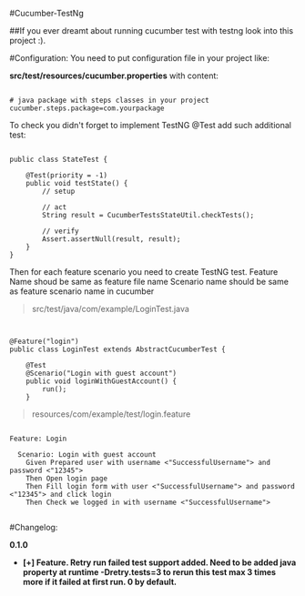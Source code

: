 #Cucumber-TestNg

##If you ever dreamt about running cucumber test with testng look into this project :).

#Configuration:
You need to put configuration file in your project like:

<b>src/test/resources/cucumber.properties</b> with content:

<pre><code>
# java package with steps classes in your project
cucumber.steps.package=com.yourpackage
</code></pre>

To check you didn't forget to implement TestNG @Test add such additional test:

<pre><code>
public class StateTest {

    @Test(priority = -1)
    public void testState() {
        // setup

        // act
        String result = CucumberTestsStateUtil.checkTests();

        // verify
        Assert.assertNull(result, result);
    }
}
</code></pre>

Then for each feature scenario you need to create TestNG test.
Feature Name shoud be same as feature file name
Scenario name should be same as feature scenario name in cucumber

> src/test/java/com/example/LoginTest.java

<pre><code>

@Feature("login")
public class LoginTest extends AbstractCucumberTest {

    @Test
    @Scenario("Login with guest account")
    public void loginWithGuestAccount() {
        run();
    }
</code></pre>

> resources/com/example/test/login.feature

<pre><code>
Feature: Login

  Scenario: Login with guest account
    Given Prepared user with username <"SuccessfulUsername"> and password <"12345">
    Then Open login page
    Then Fill login form with user <"SuccessfulUsername"> and password <"12345"> and click login
    Then Check we logged in with username <"SuccessfulUsername">

</code></pre>

#Changelog:
<p>
<b>0.1.0<b>
</p>
<ul>
<li>
[+] Feature. Retry run failed test support added.
Need to be added java property at runtime -Dretry.tests=3 to rerun this test max 3 times more if it failed
at first run. 0 by default.
</li>
</ul>
